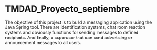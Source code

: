 # TMDAD_Proyecto_septiembre

The objective of this project is to build a messaging application using the Java Spring tool. There are identification systems, chat room reaction systems and obviously functions for sending messages to defined recipients. And finally, a superuser that can send advertising or announcement messages to all users.
